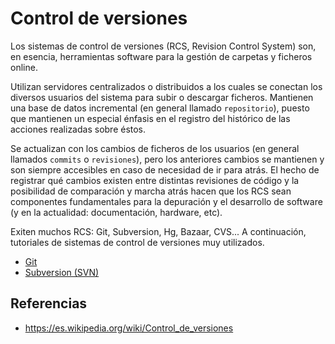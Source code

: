 # Control de versiones

Los sistemas de control de versiones (RCS, Revision Control System) son, en esencia, herramientas software para la gestión de carpetas y ficheros online.

Utilizan servidores centralizados o distribuidos a los cuales se conectan los diversos usuarios del sistema para subir o descargar ficheros. Mantienen una base de datos incremental (en general llamado `repositorio`), puesto que mantienen un especial énfasis en el registro del histórico de las acciones realizadas sobre éstos.

Se actualizan con los cambios de ficheros de los usuarios (en general llamados `commits` o `revisiones`), pero los anteriores cambios se mantienen y son siempre accesibles en caso de necesidad de ir para atrás. El hecho de registrar qué cambios existen entre distintas revisiones de código y la posibilidad de comparación y marcha atrás hacen que los RCS sean componentes fundamentales para la depuración y el desarrollo de software (y en la actualidad: documentación, hardware, etc).

Exiten muchos RCS: Git, Subversion, Hg, Bazaar, CVS... A continuación, tutoriales de sistemas de control de versiones muy utilizados.

* [Git](git.md)
* [Subversion (SVN)](subversion.md)

## Referencias
- https://es.wikipedia.org/wiki/Control_de_versiones
